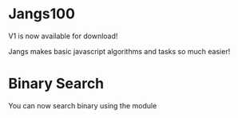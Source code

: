 # Jangs100

V1 is now available for download!

Jangs makes basic javascript algorithms and tasks so much easier!

# Binary Search
You can now search binary using the module
